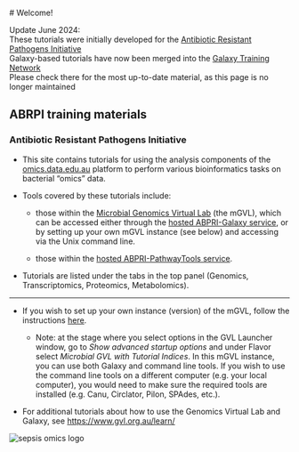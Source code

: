 <br>
# Welcome!

<ss> Update June 2024: </ss>
<br>
<ss>These tutorials were initially developed for the [Antibiotic Resistant Pathogens Initiative](https://bioplatforms.com/projects/sepsis/) </ss>
<br>
<ss>
Galaxy-based tutorials have now been merged into the [Galaxy Training Network](https://training.galaxyproject.org/training-material/) </ss>
<br>
<ss> Please check there for the most up-to-date material, as this page is no longer maintained </ss>


## ABRPI training materials

### Antibiotic Resistant Pathogens Initiative


- This site contains tutorials for using the analysis components of the [omics.data.edu.au](omics.data.edu.au) platform to perform various bioinformatics tasks on bacterial “omics” data.


- Tools covered by these tutorials include:

    - those within the [Microbial Genomics Virtual Lab](http://genome.edu.au/) (the mGVL), which can be accessed either through the [hosted ABPRI-Galaxy service](http://abrpi.genome.edu.au/galaxy/), or by setting up your own mGVL instance (see below) and accessing via the Unix command line.

    - those within the [hosted ABPRI-PathwayTools service](http://abrpi.genome.edu.au:9655).


- Tutorials are listed under the tabs in the top panel (Genomics, Transcriptomics, Proteomics, Metabolomics).
_______

- If you wish to set up your own instance (version) of the mGVL, follow the instructions [here](http://vlsci.github.io/lscc_docs/tutorials/gvl_launch/gvl_launch/).


    - Note: at the stage where you select options in the GVL Launcher window, go to *Show advanced startup options* and under Flavor select *Microbial GVL with Tutorial Indices*. In this mGVL instance, you can use both Galaxy and command line tools. If you wish to use the command line tools on a different computer (e.g. your local computer), you would need to make sure the required tools are installed (e.g. Canu, Circlator, Pilon, SPAdes, etc.).

- For additional tutorials about how to use the Genomics Virtual Lab and Galaxy, see <https://www.gvl.org.au/learn/>




<!--

- The Food and Health Flagship is an [RDS-funded](http://omics.data.edu.au/) project to provide cloud-based data services and tools
for Australian Life Science Researchers to combine, analyse and interpret
genomic, transcriptomic, proteomic and metabolomic data. The data platform will incorporate the [Bioplatforms Australia Antibiotic Resistant Pathogens Initiative (ABRPI)](http://www.bioplatforms.com/antibiotic-resistant-pathogens/).


- This site contains tutorials for using the ABRPI
[Microbial Genomics Virtual Lab](http://genome.edu.au/) (the mGVL) to perform bioinformatics
tasks on bacterial "omics" data, either on the Unix command line or using
the [Galaxy](http://galaxyproject.org/) system.

- Tutorials are listed under the tabs in the top panel and are being added progressively.

- If you wish to set up your own instance (version) of the mGVL, follow the instructions [here](http://vlsci.github.io/lscc_docs/tutorials/gvl_launch/gvl_launch/).
    - Note: at the stage where you select options in the GVL Launcher window, go to <fn>Show advanced startup options</fn> and under <fn>Flavor</fn> select *Microbial GVL with Tutorial Indices*. In this mGVL instance, you can use both Galaxy and command line tools. If you wish to use the command line tools on a different computer (e.g. your local computer), you would need to make sure the required tools are installed (e.g. Canu, Circlator, Pilon, SPAdes, etc.).

- For more information about how to use the Microbial Genomics Virtual Lab and Galaxy, see <http://www.genome.edu.au/>

-->


![sepsis omics logo](media/logos/omics.png)
